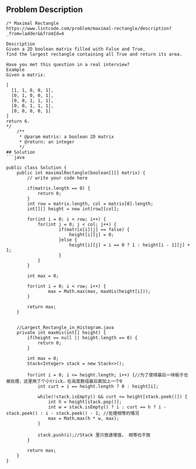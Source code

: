 ## Problem Description
```
/* Maximal Rectangle
https://www.lintcode.com/problem/maximal-rectangle/description?_from=ladder&&fromId=4

Description
Given a 2D boolean matrix filled with False and True, 
find the largest rectangle containing all True and return its area.

Have you met this question in a real interview?  
Example
Given a matrix:

[
  [1, 1, 0, 0, 1],
  [0, 1, 0, 0, 1],
  [0, 0, 1, 1, 1],
  [0, 0, 1, 1, 1],
  [0, 0, 0, 0, 1]
]
return 6.
*/
    /**
     * @param matrix: a boolean 2D matrix
     * @return: an integer
     */
## Solution
```java

public class Solution {
    public int maximalRectangle(boolean[][] matrix) {
        // write your code here
        
        if(matrix.length == 0) {
            return 0;
        }
        int row = matrix.length, col = matrix[0].length;
        int[][] height = new int[row][col];
        
        for(int i = 0; i < row; i++) {
            for(int j = 0; j < col; j++) {
                    if(matrix[i][j] == false) {
                        height[i][j] = 0;
                    }else {
                        height[i][j] = i == 0 ? 1 : height[i - 1][j] + 1;
                    }
            }
        }
        
        int max = 0;
        
        for(int i = 0; i < row; i++) {
                max = Math.max(max, maxHis(height[i]));
        }
        
        return max;
    }
    
    
    //Largest_Rectangle_in_Histogram.java
    private int maxHis(int[] height) {
        if(height == null || height.length == 0) {
            return 0;
        }
        
        int max = 0;
        Stack<Integer> stack = new Stack<>();
        
        for(int i = 0; i <= height.length; i++) {//为了使得最后一块板子也被处理，这里用了个小trick，在高度数组最后面加上一个0
            int curt = i == height.length ? 0 : height[i];
            
            while(!stack.isEmpty() && curt <= height[stack.peek()]) {
                int h = height[stack.pop()];
                int w = stack.isEmpty() ? i : curt == h ? i - stack.peek() : i - stack.peek() - 1; //处理相等的情况
                max = Math.max(h * w, max);
            }
            
            stack.push(i);//Stack 里只放递增值， 相等也不放
        }
        
        return max;
    }
}